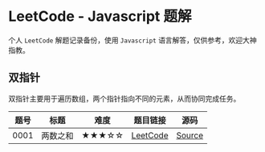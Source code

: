 # LeetCode - Javascript 题解

个人 `LeetCode` 解题记录备份，使用 `Javascript` 语言解答，仅供参考，欢迎大神指教。

## 双指针

双指针主要用于遍历数组，两个指针指向不同的元素，从而协同完成任务。

| 题号 | 标题 | 难度 | 题目链接 | 源码 |
| -- | -- | -- | -- | -- |
| 0001 | 两数之和 | ★★★☆☆ | [LeetCode](https://leetcode-cn.com/problems/two-sum/) | [Source](./solutions/2-pointer/s0001_two-sum.js)